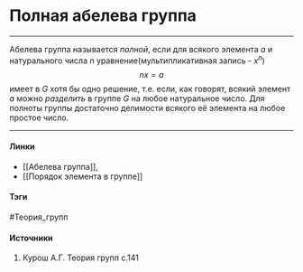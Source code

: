 # Полная абелева группа
***
Абелева группа называется *полной*, если для всякого элемента $a$ и натурального числа $n$ уравнение(мультипликативная запись -  $x^n$) $$nx=a$$ имеет в $G$ хотя бы одно решение, т.е. если, как говорят, всякий элемент $a$ можно *разделить* в группе $G$ на любое натуральное число.
Для полноты группы достаточно делимости всякого её элемента на любое простое число.
***
#### Линки 
- [[Абелева группа]],
- [[Порядок элемента в группе]]
#### Тэги
#Теория_групп
#### Источники
1. Курош А.Г. Теория групп с.141